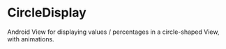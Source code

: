 CircleDisplay
=============

Android View for displaying values / percentages in a circle-shaped View, with animations.
